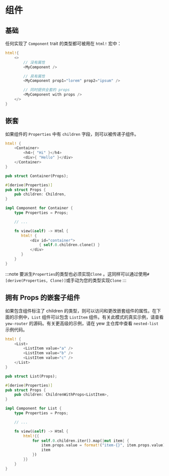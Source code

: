 # 组件

## 基础

任何实现了 `Component` trait 的类型都可被用在 `html!` 宏中：

```rust
html!{
    <>
        // 没有属性
        <MyComponent />

        // 具有属性
        <MyComponent prop1="lorem" prop2="ipsum" />

        // 同时提供全套的 props
        <MyComponent with props />
    </>
}
```

## 嵌套

如果组件的 `Properties` 中有 `children` 字段，则可以被传递子组件。

```rust
html! {
    <Container>
        <h4>{ "Hi" }</h4>
        <div>{ "Hello" }</div>
    </Container>
}
```

```rust
pub struct Container(Props);

#[derive(Properties)]
pub struct Props {
    pub children: Children,
}

impl Component for Container {
    type Properties = Props;

    // ...

    fn view(&self) -> Html {
       html! {
           <div id="container">
               { self.0.children.clone() }
           </div>
       }
    }
}
```

:::note
要派生`Properties`的类型也必须实现`Clone` 。这同样可以通过使用`#[derive(Properties, Clone)]`或手动为您的类型实现`Clone` 
:::

## 拥有 Props 的嵌套子组件

如果包含组件标注了 children 的类型，则可以访问和更改嵌套组件的属性。在下面的示例中，`List` 组件可以包含 `ListItem` 组件。有关此模式的真实示例，请查看 `yew-router` 的源码。有关更高级的示例，请在 yew 主仓库中查看 `nested-list` 示例代码。

```rust
html! {
    <List>
        <ListItem value="a" />
        <ListItem value="b" />
        <ListItem value="c" />
    </List>
}
```

```rust
pub struct List(Props);

#[derive(Properties)]
pub struct Props {
    pub children: ChildrenWithProps<ListItem>,
}

impl Component for List {
    type Properties = Props;

    // ...

    fn view(&self) -> Html {
        html!{{
            for self.0.children.iter().map(|mut item| {
                item.props.value = format!("item-{}", item.props.value);
                item
            })
        }}
    }
}
```
